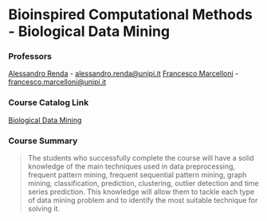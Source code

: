 # Bioinspired Computational Methods - Biological Data Mining
### Professors
[Alessandro Renda](https://unimap.unipi.it/cercapersone/dettaglio.php?ri=157351) - alessandro.renda@unipi.it
[Francesco Marcelloni](https://unimap.unipi.it/cercapersone/dettaglio.php?ri=4003) - francesco.marcelloni@unipi.it

### Course Catalog Link
[Biological Data Mining](https://unipi.coursecatalogue.cineca.it/insegnamenti/2024/1/2015/52657/10970?coorte=2024&schemaid=9000&adCodRadice=705II)

### Course Summary
> The students who successfully complete the course will have a solid knowledge of the main techniques used in data preprocessing, frequent pattern mining, frequent sequential pattern mining, graph mining, classification, prediction, clustering, outlier detection and time series prediction. This knowledge will allow them to tackle each type of data mining problem and to identify the most suitable technique for solving it.
